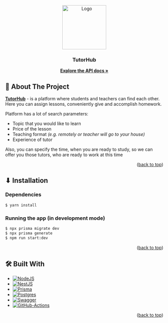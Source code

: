 <div id="readme-top"></div>

[//]: # (Project logo)
<br/>
<div align="center">
    <a href="https://github.com/S1riyS/TutorHub-server">
        <img src="https://i.postimg.cc/QMccxrR7/rounded-in-photoretrica.png" alt="Logo" width="140" height="140">
    </a>
    <h3 align="center">TutorHub</h3>
    <p align="center">
        <a href="https://s1riys.github.io/TutorHub-server/">
        <strong>Explore the API docs »</strong></a>
    </p>
</div>

## 📝 About The Project

[**TutorHub**][GitHub-repo-link] - is a platform where students and teachers can find each
other. Here you can assign lessons, conveniently give and accomplish homework.

Platform has a lot of search parameters:

* Topic that you would like to learn
* Price of the lesson
* Teaching format *(e.g. remotely or teacher will go to your house)*
* Experience of tutor

Also, you can specify the time, when you are ready to study, so we can offer you those tutors, who are ready to work at
this time

<p align="right">(<a href="#readme-top">back to top</a>)</p>

## ⬇ Installation

### Dependencies

```bash
$ yarn install
```

### Running the app (in development mode)

```bash
$ npx prisma migrate dev
$ npx prisma generate
$ npm run start:dev
```

<p align="right">(<a href="#readme-top">back to top</a>)</p>

[GitHub-repo-link]: https://github.com/S1riyS/TutorHub-server

## 🛠️ Built With

* [![NodeJS][NodeJS-logo]][NodeJS-link]
* [![NestJS][NestJS-logo]][NestJS-link]
* [![Prisma][Prisma-logo]][Prisma-link]
* [![Postgres][Postgres-logo]][Postgres-link]
* [![Swagger][Swagger-logo]][Swagger-link]
* [![GitHub-Actions][GitHub-Actions-logo]][GitHub-Actions-link]

<p align="right">(<a href="#readme-top">back to top</a>)</p>


[NodeJS-logo]: https://img.shields.io/badge/Node.js-43853D?style=for-the-badge&logo=node.js&logoColor=white

[NodeJS-link]: https://nodejs.org/en/about

[NestJS-logo]: https://img.shields.io/badge/Nest.JS-e0234e?style=for-the-badge&logo=nestjs&logoColor=white

[NestJS-link]: https://docs.nestjs.com/

[Prisma-logo]: https://img.shields.io/badge/prisma-5a67d8?style=for-the-badge&logo=prisma&logoColor=white

[Prisma-link]: https://www.prisma.io/

[Postgres-logo]: https://img.shields.io/badge/PostgreSQL-316192?style=for-the-badge&logo=postgresql&logoColor=white

[Postgres-link]: https://www.postgresql.org/about/

[Swagger-logo]: https://img.shields.io/badge/swagger-82e62d?style=for-the-badge&logo=swagger&logoColor=173647

[Swagger-link]: https://swagger.io/

[GitHub-Actions-link]: https://docs.github.com/en/actions

[GitHub-Actions-logo]: https://img.shields.io/badge/GitHub%20Actions-2f6ee6?style=for-the-badge&logo=githubactions&logoColor=white
